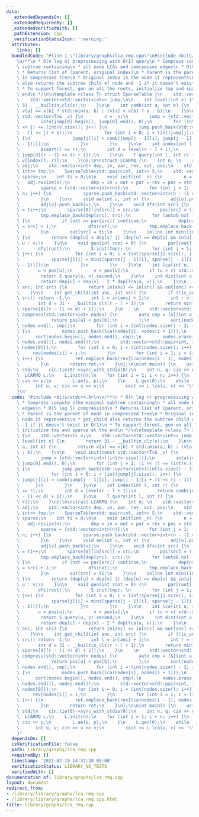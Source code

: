 ```yaml
---
data:
  _extendedDependsOn: []
  _extendedRequiredBy: []
  _extendedVerifiedWith: []
  _pathExtension: cpp
  _verificationStatusIcon: ':warning:'
  attributes:
    links: []
  bundledCode: "#line 1 \"library/graphs/lca_rmq.cpp\"\n#include <bits/stdc++.h>\n\
    \n/**\n * O(n log n) preprocessing with O(1) query\n * Compress compute sthe minimal\
    \ subtree containing\n * all node LCAs and comrpesses edges\n * O(S log S) compression\n\
    \ * Returns list of (parent, original index)\n * Parent is the parent of node\
    \ in compressed tree\n * Original index is the node it represents\n * get_child\
    \ also returns the subtree child of node and -1 if it doesn't exist in O(1)\n\
    \ * To support forest, gen on all the roots, initialize tmp and sparse at the\
    \ end\n */\n\ntemplate <class T> struct SparseTable {\n    std::vector<T> v;\n\
    \    std::vector<std::vector<int>> jump;\n\n    int level(int x) {\n        return\
    \ 31 - __builtin_clz(x);\n    }\n\n    int comb(int a, int b) {\n        return\
    \ v[a] == v[b] ? std::min(a, b) : (v[a] < v[b] ? a : b);\n    }\n\n    void init(const\
    \ std::vector<T>& _v) {\n        v = _v;\n        jump = {std::vector<int>((int)v.size())};\n\
    \        iota(jump[0].begin(), jump[0].end(), 0);\n        for (int j = 1; (1\
    \ << j) <= (int)v.size(); j++) {\n            jump.push_back(std::vector<int>((int)v.size()\
    \ - (1 << j) + 1));\n            for (int i = 0; i < (int)jump[j].size(); i++)\
    \ {\n                jump[j][i] = comb(jump[j - 1][i], jump[j - 1][i + (1 << (j\
    \ - 1))]);\n            }\n        }\n    }\n\n    int index(int l, int r) {\n\
    \        assert(l <= r);\n        int d = level(r - l + 1);\n        return comb(jump[d][l],\
    \ jump[d][r - (1 << d) + 1]);\n    }\n\n    T query(int l, int r) {\n        return\
    \ v[index(l, r)];\n    }\n};\n\nstruct LCARMQ {\n    int n; \n    std::vector<std::vector<int>>\
    \ adj;\n    std::vector<int> dep, in, par, rev, out, pos;\n    std::vector<std::pair<int,\
    \ int>> tmp;\n    SparseTable<std::pair<int, int>> S;\n    std::vector<std::vector<int>>\
    \ sparse;\n    int ti = 0;\n\n    void init(int _n) {\n        n = _n;\n     \
    \   adj.resize(n);\n        dep = in = out = par = rev = pos = std::vector<int>(n);\n\
    \        sparse = {std::vector<int>(n)};\n        for (int j = 1; (1 << j) <=\
    \ n; j++) {\n            sparse.push_back(std::vector<int>(n - (1 << j) + 1));\n\
    \        }\n    }\n\n    void ae(int u, int v) {\n        adj[u].push_back(v);\n\
    \        adj[v].push_back(u);\n    }\n\n    void dfs(int src) {\n        in[src]\
    \ = ti++;\n        sparse[0][in[src]] = src;\n        pos[src] = (int)tmp.size();\n\
    \        tmp.emplace_back(dep[src], src);\n        for (auto& nxt : adj[src])\
    \ {\n            if (nxt == par[src]) continue;\n            dep[nxt] = dep[par[nxt]\
    \ = src] + 1;\n            dfs(nxt);\n            tmp.emplace_back(dep[src], src);\n\
    \        }\n        out[src] = ti;\n    }\n\n    inline int mini(int u, int v)\
    \ {\n        return (dep[u] < dep[v] || (dep[u] == dep[v] && in[u] > in[v])) ?\
    \ u : v;\n    }\n\n    void gen(int root = 0) {\n        par[root] = root;\n \
    \       dfs(root);\n        S.init(tmp); \n        for (int j = 1; j < (int)sparse.size();\
    \ j++) {\n            for (int i = 0; i < (int)sparse[j].size(); i++) {\n    \
    \            sparse[j][i] = mini(sparse[j - 1][i], sparse[j - 1][i + (1 << (j\
    \ - 1))]);\n            }\n        }\n    }\n\n    int lca(int u, int v) {\n \
    \       u = pos[u];\n        v = pos[v];\n        if (u > v) std::swap(u, v);\n\
    \        return S.query(u, v).second;\n    }\n\n    int dist(int u, int v) {\n\
    \        return dep[u] + dep[v] - 2 * dep[lca(u, v)];\n    }\n\n    bool is_ancestor(int\
    \ anc, int src) {\n        return in[anc] <= in[src] && out[anc] >= out[src];\n\
    \    }\n\n    int get_child(int anc, int src) {\n        if (!is_ancestor(anc,\
    \ src)) return -1;\n        int l = in[anc] + 1;\n        int r = in[src];\n \
    \       int d = 31 - __builtin_clz(r - l + 1);\n        return mini(sparse[d][l],\
    \ sparse[d][r - (1 << d) + 1]);\n    }\n    \n    std::vector<std::pair<int, int>>\
    \ compress(std::vector<int> nodes) {\n        auto cmp = [&](int a, int b) {\n\
    \            return pos[a] < pos[b];\n        };\n        sort(nodes.begin(),\
    \ nodes.end(), cmp);\n        for (int i = (int)nodes.size() - 2; i >= 0; i--)\
    \ {\n            nodes.push_back(lca(nodes[i], nodes[i + 1]));\n        }\n  \
    \      sort(nodes.begin(), nodes.end(), cmp);\n        nodes.erase(unique(nodes.begin(),\
    \ nodes.end()), nodes.end());\n        std::vector<std::pair<int, int>> ret{{0,\
    \ nodes[0]}};\n        for (int i = 0; i < (int)nodes.size(); i++) {\n       \
    \     rev[nodes[i]] = i;\n        }\n        for (int i = 1; i < (int)nodes.size();\
    \ i++) {\n            ret.emplace_back(rev[lca(nodes[i - 1], nodes[i])], nodes[i]);\n\
    \        }\n        return ret;\n    }\n};\n\nint main() {\n    using namespace\
    \ std;\n    cin.tie(0)->sync_with_stdio(0);\n    int n, q; cin >> n >> q;\n  \
    \  LCARMQ L;\n    L.init(n);\n    for (int i = 1; i < n; i++) {\n        int p;\
    \ cin >> p;\n        L.ae(i, p);\n    }\n    L.gen(0);\n    while (q--) {\n  \
    \      int u, v; cin >> u >> v;\n        cout << L.lca(u, v) << '\\n';\n    }\n\
    }\n"
  code: "#include <bits/stdc++.h>\n\n/**\n * O(n log n) preprocessing with O(1) query\n\
    \ * Compress compute sthe minimal subtree containing\n * all node LCAs and comrpesses\
    \ edges\n * O(S log S) compression\n * Returns list of (parent, original index)\n\
    \ * Parent is the parent of node in compressed tree\n * Original index is the\
    \ node it represents\n * get_child also returns the subtree child of node and\
    \ -1 if it doesn't exist in O(1)\n * To support forest, gen on all the roots,\
    \ initialize tmp and sparse at the end\n */\n\ntemplate <class T> struct SparseTable\
    \ {\n    std::vector<T> v;\n    std::vector<std::vector<int>> jump;\n\n    int\
    \ level(int x) {\n        return 31 - __builtin_clz(x);\n    }\n\n    int comb(int\
    \ a, int b) {\n        return v[a] == v[b] ? std::min(a, b) : (v[a] < v[b] ? a\
    \ : b);\n    }\n\n    void init(const std::vector<T>& _v) {\n        v = _v;\n\
    \        jump = {std::vector<int>((int)v.size())};\n        iota(jump[0].begin(),\
    \ jump[0].end(), 0);\n        for (int j = 1; (1 << j) <= (int)v.size(); j++)\
    \ {\n            jump.push_back(std::vector<int>((int)v.size() - (1 << j) + 1));\n\
    \            for (int i = 0; i < (int)jump[j].size(); i++) {\n               \
    \ jump[j][i] = comb(jump[j - 1][i], jump[j - 1][i + (1 << (j - 1))]);\n      \
    \      }\n        }\n    }\n\n    int index(int l, int r) {\n        assert(l\
    \ <= r);\n        int d = level(r - l + 1);\n        return comb(jump[d][l], jump[d][r\
    \ - (1 << d) + 1]);\n    }\n\n    T query(int l, int r) {\n        return v[index(l,\
    \ r)];\n    }\n};\n\nstruct LCARMQ {\n    int n; \n    std::vector<std::vector<int>>\
    \ adj;\n    std::vector<int> dep, in, par, rev, out, pos;\n    std::vector<std::pair<int,\
    \ int>> tmp;\n    SparseTable<std::pair<int, int>> S;\n    std::vector<std::vector<int>>\
    \ sparse;\n    int ti = 0;\n\n    void init(int _n) {\n        n = _n;\n     \
    \   adj.resize(n);\n        dep = in = out = par = rev = pos = std::vector<int>(n);\n\
    \        sparse = {std::vector<int>(n)};\n        for (int j = 1; (1 << j) <=\
    \ n; j++) {\n            sparse.push_back(std::vector<int>(n - (1 << j) + 1));\n\
    \        }\n    }\n\n    void ae(int u, int v) {\n        adj[u].push_back(v);\n\
    \        adj[v].push_back(u);\n    }\n\n    void dfs(int src) {\n        in[src]\
    \ = ti++;\n        sparse[0][in[src]] = src;\n        pos[src] = (int)tmp.size();\n\
    \        tmp.emplace_back(dep[src], src);\n        for (auto& nxt : adj[src])\
    \ {\n            if (nxt == par[src]) continue;\n            dep[nxt] = dep[par[nxt]\
    \ = src] + 1;\n            dfs(nxt);\n            tmp.emplace_back(dep[src], src);\n\
    \        }\n        out[src] = ti;\n    }\n\n    inline int mini(int u, int v)\
    \ {\n        return (dep[u] < dep[v] || (dep[u] == dep[v] && in[u] > in[v])) ?\
    \ u : v;\n    }\n\n    void gen(int root = 0) {\n        par[root] = root;\n \
    \       dfs(root);\n        S.init(tmp); \n        for (int j = 1; j < (int)sparse.size();\
    \ j++) {\n            for (int i = 0; i < (int)sparse[j].size(); i++) {\n    \
    \            sparse[j][i] = mini(sparse[j - 1][i], sparse[j - 1][i + (1 << (j\
    \ - 1))]);\n            }\n        }\n    }\n\n    int lca(int u, int v) {\n \
    \       u = pos[u];\n        v = pos[v];\n        if (u > v) std::swap(u, v);\n\
    \        return S.query(u, v).second;\n    }\n\n    int dist(int u, int v) {\n\
    \        return dep[u] + dep[v] - 2 * dep[lca(u, v)];\n    }\n\n    bool is_ancestor(int\
    \ anc, int src) {\n        return in[anc] <= in[src] && out[anc] >= out[src];\n\
    \    }\n\n    int get_child(int anc, int src) {\n        if (!is_ancestor(anc,\
    \ src)) return -1;\n        int l = in[anc] + 1;\n        int r = in[src];\n \
    \       int d = 31 - __builtin_clz(r - l + 1);\n        return mini(sparse[d][l],\
    \ sparse[d][r - (1 << d) + 1]);\n    }\n    \n    std::vector<std::pair<int, int>>\
    \ compress(std::vector<int> nodes) {\n        auto cmp = [&](int a, int b) {\n\
    \            return pos[a] < pos[b];\n        };\n        sort(nodes.begin(),\
    \ nodes.end(), cmp);\n        for (int i = (int)nodes.size() - 2; i >= 0; i--)\
    \ {\n            nodes.push_back(lca(nodes[i], nodes[i + 1]));\n        }\n  \
    \      sort(nodes.begin(), nodes.end(), cmp);\n        nodes.erase(unique(nodes.begin(),\
    \ nodes.end()), nodes.end());\n        std::vector<std::pair<int, int>> ret{{0,\
    \ nodes[0]}};\n        for (int i = 0; i < (int)nodes.size(); i++) {\n       \
    \     rev[nodes[i]] = i;\n        }\n        for (int i = 1; i < (int)nodes.size();\
    \ i++) {\n            ret.emplace_back(rev[lca(nodes[i - 1], nodes[i])], nodes[i]);\n\
    \        }\n        return ret;\n    }\n};\n\nint main() {\n    using namespace\
    \ std;\n    cin.tie(0)->sync_with_stdio(0);\n    int n, q; cin >> n >> q;\n  \
    \  LCARMQ L;\n    L.init(n);\n    for (int i = 1; i < n; i++) {\n        int p;\
    \ cin >> p;\n        L.ae(i, p);\n    }\n    L.gen(0);\n    while (q--) {\n  \
    \      int u, v; cin >> u >> v;\n        cout << L.lca(u, v) << '\\n';\n    }\n\
    }"
  dependsOn: []
  isVerificationFile: false
  path: library/graphs/lca_rmq.cpp
  requiredBy: []
  timestamp: '2021-02-19 14:37:38-05:00'
  verificationStatus: LIBRARY_NO_TESTS
  verifiedWith: []
documentation_of: library/graphs/lca_rmq.cpp
layout: document
redirect_from:
- /library/library/graphs/lca_rmq.cpp
- /library/library/graphs/lca_rmq.cpp.html
title: library/graphs/lca_rmq.cpp
---
```

